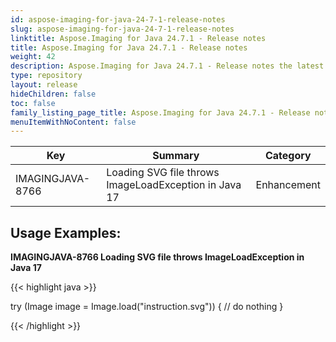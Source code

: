 ```yaml
---
id: aspose-imaging-for-java-24-7-1-release-notes
slug: aspose-imaging-for-java-24-7-1-release-notes
linktitle: Aspose.Imaging for Java 24.7.1 - Release notes
title: Aspose.Imaging for Java 24.7.1 - Release notes
weight: 42
description: Aspose.Imaging for Java 24.7.1 - Release notes the latest updates and fixes.
type: repository
layout: release
hideChildren: false
toc: false
family_listing_page_title: Aspose.Imaging for Java 24.7.1 - Release notes
menuItemWithNoContent: false
---
```


| **Key**         | **Summary**                                                                                                                                                              | **Category** |
|-----------------|--------------------------------------------------------------------------------------------------------------------------------------------------------------------------|--------------|
| IMAGINGJAVA-8766 | Loading SVG file throws ImageLoadException in Java 17 | Enhancement | 


## Usage Examples:

**IMAGINGJAVA-8766 Loading SVG file throws ImageLoadException in Java 17**

{{< highlight java >}}

try (Image image = Image.load("instruction.svg"))
{
     // do nothing
}

{{< /highlight >}}


